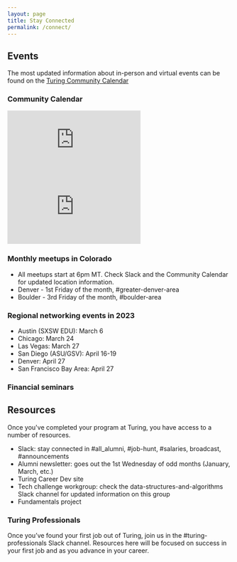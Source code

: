 ```yaml
---
layout: page
title: Stay Connected
permalink: /connect/
---
```


## Events

The most updated information about in-person and virtual events can be found on the [Turing Community Calendar](https://calendar.google.com/calendar/u/0?cid=Y2FzaW1pcmNyZWF0aXZlLmNvbV9yb25yOWRrOTJuZHZsaHNrMDNrZjhqZDJyb0Bncm91cC5jYWxlbmRhci5nb29nbGUuY29t)


### Community Calendar

<div class="responsive-iframe-container">
  <div class='tablet'>
    <iframe src="https://calendar.google.com/calendar/embed?showTitle=0&amp;showPrint=0&amp;showCalendars=0&amp;mode=AGENDA&amp;height=400&amp;wkst=1&amp;bgcolor=%23FFFFFF&amp;src=casimircreative.com_ronr9dk92ndvlhsk03kf8jd2ro%40group.calendar.google.com&amp;color=%2323164E&amp;ctz=America%2FDenver"
      style="border-width:0" frameborder="0" scrolling="no"></iframe>
  </div>
  <div class='desktop'>
    <iframe src="https://calendar.google.com/calendar/embed?showTitle=0&amp;showNav=1&amp;showDate=0&amp;showPrint=0&amp;showTabs=0&amp;showCalendars=0&amp;showTz=0&amp;mode=WEEK&amp;height=400&amp;wkst=1&amp;bgcolor=%23FFFFFF&amp;src=casimircreative.com_ronr9dk92ndvlhsk03kf8jd2ro%40group.calendar.google.com&amp;color=%2323164E&amp;ctz=America%2FDenver"
      style="border-width:0" frameborder="0" scrolling="no"></iframe>
  </div>
</div>

### Monthly meetups in Colorado
* All meetups start at 6pm MT. Check Slack and the Community Calendar for updated location information.
* Denver - 1st Friday of the month, #greater-denver-area
* Boulder - 3rd Friday of the month, #boulder-area

### Regional networking events in 2023
* Austin (SXSW EDU): March 6
* Chicago: March 24
* Las Vegas: March 27
* San Diego (ASU/GSV): April 16-19
* Denver: April 27
* San Francisco Bay Area: April 27

### Financial seminars

## Resources

Once you've completed your program at Turing, you have access to a number of resources.

* Slack: stay connected in #all_alumni, #job-hunt, #salaries, broadcast, #announcements
* Alumni newsletter: goes out the 1st Wednesday of odd months (January, March, etc.)
* Turing Career Dev site
* Tech challenge workgroup: check the data-structures-and-algorithms Slack channel for updated information on this group
* Fundamentals project

### Turing Professionals

Once you’ve found your first job out of Turing, join us in the #turing-professionals Slack channel. Resources here will be focused on success in your first job and as you advance in your career.
